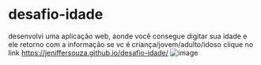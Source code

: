 # desafio-idade
desenvolvi uma aplicação web, aonde você consegue digitar sua idade e ele retorno com a informação se vc é criança/jovem/adulto/idoso
clique no link
https://jeniffersouza.github.io/desafio-idade/
![image](https://user-images.githubusercontent.com/98287941/193916103-ed505001-c90d-4828-9eed-bcf52c390893.png)
